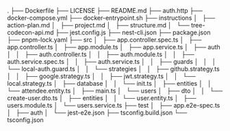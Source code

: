 .
├── Dockerfile
├── LICENSE
├── README.md
├── auth.http
├── docker-compose.yml
├── docker-entrypoint.sh
├── instructions
│   ├── action-plan.md
│   ├── project.md
│   ├── structure.md
│   └── tree-codecon-api.md
├── jest.config.js
├── nest-cli.json
├── package.json
├── pnpm-lock.yaml
├── src
│   ├── app.controller.spec.ts
│   ├── app.controller.ts
│   ├── app.module.ts
│   ├── app.service.ts
│   ├── auth
│   │   ├── auth.controller.ts
│   │   ├── auth.module.ts
│   │   ├── auth.service.spec.ts
│   │   ├── auth.service.ts
│   │   ├── guards
│   │   │   └── local-auth.guard.ts
│   │   └── strategies
│   │       ├── github.strategy.ts
│   │       ├── google.strategy.ts
│   │       ├── jwt.strategy.ts
│   │       └── local.strategy.ts
│   ├── database
│   │   └── init.ts
│   ├── entities
│   │   └── attendee.entity.ts
│   ├── main.ts
│   └── users
│       ├── dto
│       │   └── create-user.dto.ts
│       ├── entities
│       │   └── user.entity.ts
│       ├── users.module.ts
│       └── users.service.ts
├── test
│   ├── app.e2e-spec.ts
│   ├── auth
│   └── jest-e2e.json
├── tsconfig.build.json
└── tsconfig.json
